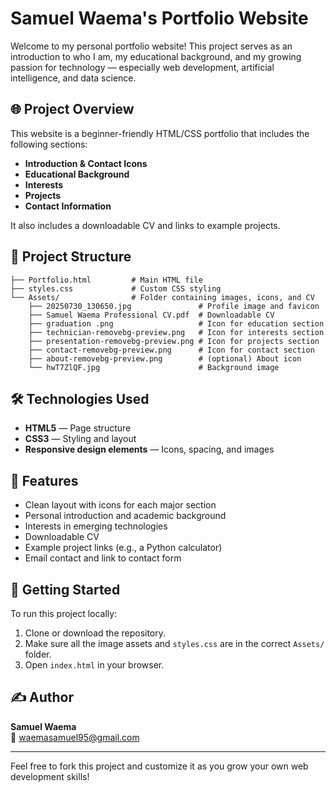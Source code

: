 # Samuel Waema's Portfolio Website

Welcome to my personal portfolio website! This project serves as an introduction to who I am, my educational background, and my growing passion for technology — especially web development, artificial intelligence, and data science.

## 🌐 Project Overview

This website is a beginner-friendly HTML/CSS portfolio that includes the following sections:

- **Introduction & Contact Icons**
- **Educational Background**
- **Interests**
- **Projects**
- **Contact Information**

It also includes a downloadable CV and links to example projects.

## 📁 Project Structure

```
├── Portfolio.html         # Main HTML file
├── styles.css             # Custom CSS styling
└── Assets/                # Folder containing images, icons, and CV
    ├── 20250730_130650.jpg               # Profile image and favicon
    ├── Samuel Waema Professional CV.pdf  # Downloadable CV
    ├── graduation .png                   # Icon for education section
    ├── technician-removebg-preview.png   # Icon for interests section
    ├── presentation-removebg-preview.png # Icon for projects section
    ├── contact-removebg-preview.png      # Icon for contact section
    ├── about-removebg-preview.png        # (optional) About icon
    └── hwT7ZlQF.jpg                      # Background image
```

## 🛠️ Technologies Used

- **HTML5** — Page structure
- **CSS3** — Styling and layout
- **Responsive design elements** — Icons, spacing, and images

## 📌 Features

- Clean layout with icons for each major section
- Personal introduction and academic background
- Interests in emerging technologies
- Downloadable CV
- Example project links (e.g., a Python calculator)
- Email contact and link to contact form

## 🚀 Getting Started

To run this project locally:

1. Clone or download the repository.
2. Make sure all the image assets and `styles.css` are in the correct `Assets/` folder.
3. Open `index.html` in your browser.

## ✍️ Author

**Samuel Waema**  
📧 [waemasamuel95@gmail.com](mailto:waemasamuel95@gmail.com)

---

Feel free to fork this project and customize it as you grow your own web development skills!
